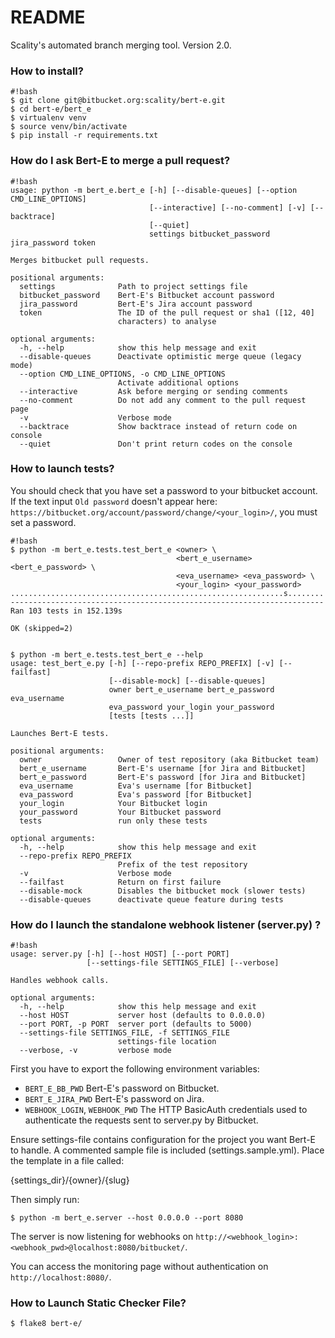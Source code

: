 # README #

Scality's automated branch merging tool. Version 2.0.

### How to install? ###

```
#!bash
$ git clone git@bitbucket.org:scality/bert-e.git
$ cd bert-e/bert_e
$ virtualenv venv
$ source venv/bin/activate
$ pip install -r requirements.txt
```

### How do I ask Bert-E to merge a pull request? ###

```
#!bash
usage: python -m bert_e.bert_e [-h] [--disable-queues] [--option CMD_LINE_OPTIONS]
                               [--interactive] [--no-comment] [-v] [--backtrace]
                               [--quiet]
                               settings bitbucket_password jira_password token

Merges bitbucket pull requests.

positional arguments:
  settings              Path to project settings file
  bitbucket_password    Bert-E's Bitbucket account password
  jira_password         Bert-E's Jira account password
  token                 The ID of the pull request or sha1 ([12, 40]
                        characters) to analyse

optional arguments:
  -h, --help            show this help message and exit
  --disable-queues      Deactivate optimistic merge queue (legacy mode)
  --option CMD_LINE_OPTIONS, -o CMD_LINE_OPTIONS
                        Activate additional options
  --interactive         Ask before merging or sending comments
  --no-comment          Do not add any comment to the pull request page
  -v                    Verbose mode
  --backtrace           Show backtrace instead of return code on console
  --quiet               Don't print return codes on the console

```

### How to launch tests? ###

You should check that you have set a password to your bitbucket account.
If the text input `Old password` doesn't appear here:
`https://bitbucket.org/account/password/change/<your_login>/`, you must set a password.

```
#!bash
$ python -m bert_e.tests.test_bert_e <owner> \
                                     <bert_e_username> <bert_e_password> \
                                     <eva_username> <eva_password> \
                                     <your_login> <your_password>
.............................................................s........
----------------------------------------------------------------------
Ran 103 tests in 152.139s

OK (skipped=2)


$ python -m bert_e.tests.test_bert_e --help
usage: test_bert_e.py [-h] [--repo-prefix REPO_PREFIX] [-v] [--failfast]
                      [--disable-mock] [--disable-queues]
                      owner bert_e_username bert_e_password eva_username
                      eva_password your_login your_password
                      [tests [tests ...]]

Launches Bert-E tests.

positional arguments:
  owner                 Owner of test repository (aka Bitbucket team)
  bert_e_username       Bert-E's username [for Jira and Bitbucket]
  bert_e_password       Bert-E's password [for Jira and Bitbucket]
  eva_username          Eva's username [for Bitbucket]
  eva_password          Eva's password [for Bitbucket]
  your_login            Your Bitbucket login
  your_password         Your Bitbucket password
  tests                 run only these tests

optional arguments:
  -h, --help            show this help message and exit
  --repo-prefix REPO_PREFIX
                        Prefix of the test repository
  -v                    Verbose mode
  --failfast            Return on first failure
  --disable-mock        Disables the bitbucket mock (slower tests)
  --disable-queues      deactivate queue feature during tests
```

### How do I launch the standalone webhook listener (server.py) ?

```
#!bash
usage: server.py [-h] [--host HOST] [--port PORT]
                 [--settings-file SETTINGS_FILE] [--verbose]

Handles webhook calls.

optional arguments:
  -h, --help            show this help message and exit
  --host HOST           server host (defaults to 0.0.0.0)
  --port PORT, -p PORT  server port (defaults to 5000)
  --settings-file SETTINGS_FILE, -f SETTINGS_FILE
                        settings-file location
  --verbose, -v         verbose mode
```

First you have to export the following environment variables:

* `BERT_E_BB_PWD` Bert-E's password on Bitbucket.
* `BERT_E_JIRA_PWD` Bert-E's password on Jira.
* `WEBHOOK_LOGIN`, `WEBHOOK_PWD` The HTTP BasicAuth credentials used to
  authenticate the requests sent to server.py by Bitbucket.

Ensure settings-file contains configuration for the project you want
Bert-E to handle. A commented sample file is included (settings.sample.yml).
Place the template in a file called:

{settings_dir}/{owner}/{slug}

Then simply run:

```
$ python -m bert_e.server --host 0.0.0.0 --port 8080
```

The server is now listening for webhooks on
`http://<webhook_login>:<webhook_pwd>@localhost:8080/bitbucket/`.

You can access the monitoring page without authentication on
`http://localhost:8080/`.


### How to Launch Static Checker File?

```
$ flake8 bert-e/
```

